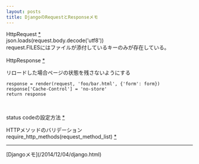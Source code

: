 ```yaml
---
layout: posts
title: DjangoのRequestとResponseメモ 
---
```

HttpRequest [\*](https://docs.djangoproject.com/en/stable/ref/request-response/#httprequest-objects)      
json.loads(request.body.decode('utf8'))  
request.FILESにはファイルが添付しているキーのみが存在している。  
<br>
HttpResponse [\*](https://docs.djangoproject.com/en/stable/ref/request-response/#httpresponse-objects)     

リロードした場合ページの状態を残さないようにする

```
response = render(request, 'foo/bar.html', {'form': form})
response['Cache-Control'] = 'no-store'
return response
```
<br>

status codeの設定方法 [\*](https://docs.djangoproject.com/en/dev/ref/request-response/#django.http.HttpResponse.__init__)
<br/>

HTTPメソッドのバリデーション    
require_http_methods(request_method_list) [*](https://docs.djangoproject.com/en/stable/topics/http/decorators/#django.views.decorators.http.require_http_methods) 
<br/>
<hr/>
[Djangoメモ](/2014/12/04/django.html)  
